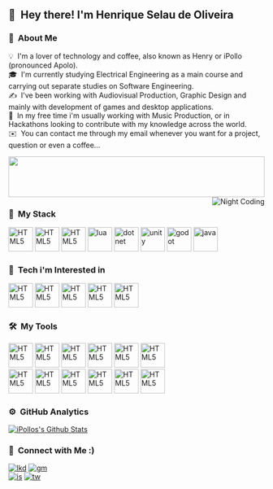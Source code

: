 
## 👋 &nbsp;Hey there! I'm Henrique Selau de Oliveira

### 👨 &nbsp;About Me

💡 &nbsp;I'm a lover of technology and coffee, also known as Henry or iPollo (pronounced Apolo).\
🎓 &nbsp;I'm currently studying Electrical Engineering as a main course and carrying out separate studies on Software Engineering.\
✍️ &nbsp;I've been working with Audiovisual Production, Graphic Design and mainly with development of games and desktop applications.\
📄 &nbsp;In my free time i'm usually working with Music Production, or in Hackathons looking to contribute with my knowledge across the world.\
✉️ &nbsp;You can contact me through my email whenever you want for a project, question or even a coffee...

<img src="https://raw.githubusercontent.com/matfantinel/matfantinel/master/waves.svg" width="100%" height="80">

<img alt="Night Coding" src="https://i.imgur.com/MfXGIDb.png" align="right"/>

### :triangular_ruler: &nbsp;My Stack

<img src="https://skillicons.dev/icons?i=cs" width="48" height="48" alt="HTML5" /> <img src="https://skillicons.dev/icons?i=cpp" width="48" height="48" alt="HTML5" /> <img src="https://skillicons.dev/icons?i=lua" width="48" height="48" alt="HTML5" /> <img src="https://skillicons.dev/icons?i=python" width="48" height="48" alt="lua" /> <img src="https://skillicons.dev/icons?i=java" width="48" height="48" alt="dotnet" /> <img src="https://skillicons.dev/icons?i=godot" width="48" height="48" alt="unity" /> <img src="https://skillicons.dev/icons?i=unreal" width="48" height="48" alt="godot" /> <img src="https://skillicons.dev/icons?i=dotnet" width="48" height="48" alt="java" />


### :open_file_folder: &nbsp;Tech i'm Interested in

<img src="https://skillicons.dev/icons?i=c" width="48" height="48" alt="HTML5" /> <img src="https://skillicons.dev/icons?i=javascript" width="48" height="48" alt="HTML5" /> <img src="https://skillicons.dev/icons?i=html" width="48" height="48" alt="HTML5" /> <img src="https://skillicons.dev/icons?i=vim" width="48" height="48" alt="HTML5" /> <img src="https://skillicons.dev/icons?i=electron" width="48" height="48" alt="HTML5" />

### 🛠 &nbsp;My Tools

<img src="https://skillicons.dev/icons?i=git" width="48" height="48" alt="HTML5" /> <img src="https://skillicons.dev/icons?i=github" width="48" height="48" alt="HTML5" /> <img src="https://skillicons.dev/icons?i=vscode" width="48" height="48" alt="HTML5" /> <img src="https://skillicons.dev/icons?i=visualstudio" width="48" height="48" alt="HTML5" /> <img src="https://skillicons.dev/icons?i=idea" width="48" height="48" alt="HTML5" /> <img src="https://skillicons.dev/icons?i=eclipse" width="48" height="48" alt="HTML5" /><br/> <img src="https://skillicons.dev/icons?i=sublime" width="48" height="48" alt="HTML5" /> <img src="https://skillicons.dev/icons?i=idea" width="48" height="48" alt="HTML5" /> <img src="https://skillicons.dev/icons?i=ai" width="48" height="48" alt="HTML5" /> <img src="https://skillicons.dev/icons?i=ps" width="48" height="48" alt="HTML5" /> <img src="https://skillicons.dev/icons?i=pr" width="48" height="48" alt="HTML5" /> <img src="https://skillicons.dev/icons?i=ae" width="48" height="48" alt="HTML5" />

### ⚙️ &nbsp;GitHub Analytics

[![iPollos's Github Stats](https://github-readme-stats2-git-master-ipollo.vercel.app/api?username=iPollo&show_icons=true&theme=synthwave&bg_color=4b357a&text_color=ffffff&icon_color=ac85ff&include_all_commits=true&count_private=true)](https://github.com/iPollo)

### 🤝 &nbsp;Connect with Me :)

[![lkd](https://img.shields.io/badge/-Henry-0077B5?style=flat-square&logo=Linkedin&logoColor=white)](https://www.linkedin.com/in/henrique-selau-de-oliveira-3096911a2) [![gm](https://img.shields.io/badge/-hso.softwares@gmail.com-D14836?style=flat-square&logo=Gmail&logoColor=white)](https://www.google.com/intl/pt_br/gmail/about/)\
[![is](https://img.shields.io/badge/-@henriqueselau__-E4405F?style=flat-square&logo=Instagram&logoColor=white)](https://www.linkedin.com/in/henrique-selau-de-oliveira-3096911a2) [![tw](https://img.shields.io/badge/-@HenriqueSelau__-30beff?style=flat-square&logo=Twitter&logoColor=white)](https://twitter.com/HenriqueSelau_)



